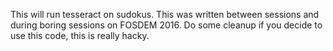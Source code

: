This will run tesseract on sudokus. This was written between sessions and
during boring sessions on FOSDEM 2016. Do some cleanup if you decide to use
this code, this is really hacky.
